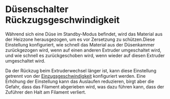 Düsenschalter Rückzugsgeschwindigkeit
====
Während sich eine Düse im Standby-Modus befindet, wird das Material aus der Heizzone herausgezogen, um es vor Zersetzung zu schützen.Diese Einstellung konfiguriert, wie schnell das Material aus der Düsenkammer zurückgezogen wird, wenn auf einen anderen Extruder umgeschaltet wird, und wie schnell es zurückgeschoben wird, wenn wieder auf diesen Extruder umgeschaltet wird.

Da der Rückzug beim Extruderwechsel länger ist, kann diese Einstellung getrennt von der [Einzugsgeschwindigkeit](../travel/retraction_retract_speed.md) konfiguriert werden. Eine Erhöhung der Einstellung kann das Auslaufen reduzieren, birgt aber die Gefahr, dass das Filament abgerieben wird, was dazu führen kann, dass der Zuführer den Halt am Filament verliert.